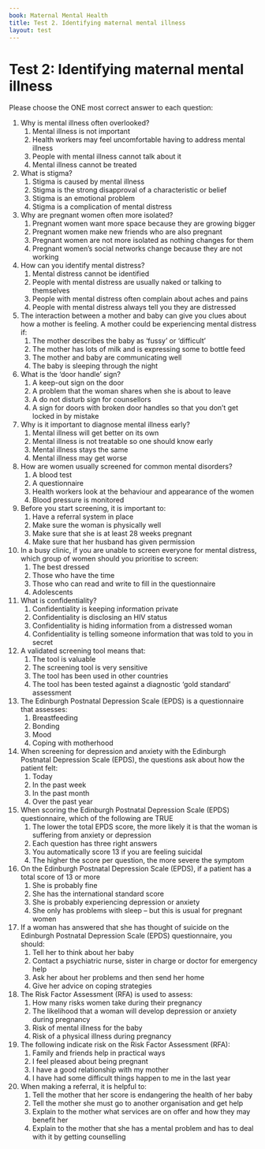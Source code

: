 ```yaml
---
book: Maternal Mental Health
title: Test 2. Identifying maternal mental illness
layout: test
---
```


# Test 2: Identifying maternal mental illness

Please choose the ONE most correct answer to each question:

1.	Why is mental illness often overlooked?
	1.	Mental illness is not important
	1.	Health workers may feel uncomfortable having to address mental illness
	1.	People with mental illness cannot talk about it
	1.	Mental illness cannot be treated
2.	What is stigma?
	1.	Stigma is caused by mental illness
	1.	Stigma is the strong disapproval of a characteristic or belief 
	1.	Stigma is an emotional problem
	1.	Stigma is a complication of mental distress
3.	Why are pregnant women often more isolated?
	1.	Pregnant women want more space because they are growing bigger
	1.	Pregnant women make new friends who are also pregnant
	1.	Pregnant women are not more isolated as nothing changes for them
	1.	Pregnant women’s social networks change because they are not working
4.	How can you identify mental distress?
	1.	Mental distress cannot be identified
	1.	People with mental distress are usually naked or talking to themselves
	1.	People with mental distress often complain about aches and pains
	1.	People with mental distress always tell you they are distressed
5.	The interaction between a mother and baby can give you clues about how a mother is feeling. A mother could be experiencing mental distress if:
	1.	The mother describes the baby as ‘fussy’ or ‘difficult’
	1.	The mother has lots of milk and is expressing some to bottle feed
	1.	The mother and baby are communicating well
	1.	The baby is sleeping through the night
6.	What is the ‘door handle’ sign?
	1.	A keep-out sign on the door
	1.	A problem that the woman shares when she is about to leave
	1.	A do not disturb sign for counsellors
	1.	A sign for doors with broken door handles so that you don’t get locked in by mistake
7.	Why is it important to diagnose mental illness early?
	1.	Mental illness will get better on its own
	1.	Mental illness is not treatable so one should know early
	1.	Mental illness stays the same
	1.	Mental illness may get worse
8.	How are women usually screened for common mental disorders?
	1.	A blood test
	1.	A questionnaire 
	1.	Health workers look at the behaviour and appearance of the women
	1.	Blood pressure is monitored 
9.	Before you start screening, it is important to:
	1.	Have a referral system in place
	1.	Make sure the woman is physically well
	1.	Make sure that she is at least 28 weeks pregnant 
	1.	Make sure that her husband has given permission
10.	In a busy clinic, if you are unable to screen everyone for mental distress, which group of women should you prioritise to screen:
	1.	The best dressed
	1.	Those who have the time
	1.	Those who can read and write to fill in the questionnaire
	1.	Adolescents
11.	What is confidentiality?
	1.	Confidentiality is keeping information private
	1.	Confidentiality is disclosing an HIV status
	1.	Confidentiality is hiding information from a distressed woman
	1.	Confidentiality is telling someone information that was told to you in secret
12.	A validated screening tool means that:
	1.	The tool is valuable 
	1.	The screening tool is very sensitive
	1.	The tool has been used in other countries
	1.	The tool has been tested against a diagnostic ‘gold standard’ assessment
13. The Edinburgh Postnatal Depression Scale (EPDS) is a questionnaire that assesses:
	1.	Breastfeeding
	1.	Bonding
	1.	Mood
	1.	Coping with motherhood
14.	When screening for depression and anxiety with the Edinburgh Postnatal Depression Scale (EPDS), the questions ask about how the patient felt:
	1.	Today
	1.	In the past week
	1.	In the past month
	1.	Over the past year
15.	When scoring the Edinburgh Postnatal Depression Scale (EPDS) questionnaire, which of the following are TRUE
	1.	The lower the total EPDS score, the more likely it is that the woman is suffering from anxiety or depression
	1.	Each question has three right answers
	1.	You automatically score 13 if you are feeling suicidal
	1.	The higher the score per question, the more severe the symptom
16.	On the Edinburgh Postnatal Depression Scale (EPDS), if a patient has a total score of 13 or more
	1.	She is probably fine
	1.	She has the international standard score
	1.	She is probably experiencing depression or anxiety
	1.	She only has problems with sleep – but this is usual for pregnant women
17.	If a woman has answered that she has thought of suicide on the Edinburgh Postnatal Depression Scale (EPDS) questionnaire, you should:
	1.	Tell her to think about her baby
	1.	Contact a psychiatric nurse, sister in charge or doctor for emergency help
	1.	Ask her about her problems and then send her home
	1.	Give her advice on coping strategies
18.	The Risk Factor Assessment (RFA) is used to assess:
	1.	How many risks women take during their pregnancy
	1.	The likelihood that a woman will develop depression or anxiety during pregnancy
	1.	Risk of mental illness for the baby
	1.	Risk of a physical illness during pregnancy
19.	The following indicate risk on the Risk Factor Assessment (RFA):
	1.	Family and friends help in practical ways
	1.	I feel pleased about being pregnant
	1.	I have a good relationship with my mother
	1.	I have had some difficult things happen to me in the last year
20.	When making a referral, it is helpful to:
	1.	Tell the mother that her score is endangering the health of her baby
	1.	Tell the mother she must go to another organisation and get help
	1.	Explain to the mother what services are on offer and how they may benefit her
	1.	Explain to the mother that she has a mental problem and has to deal with it by getting counselling
